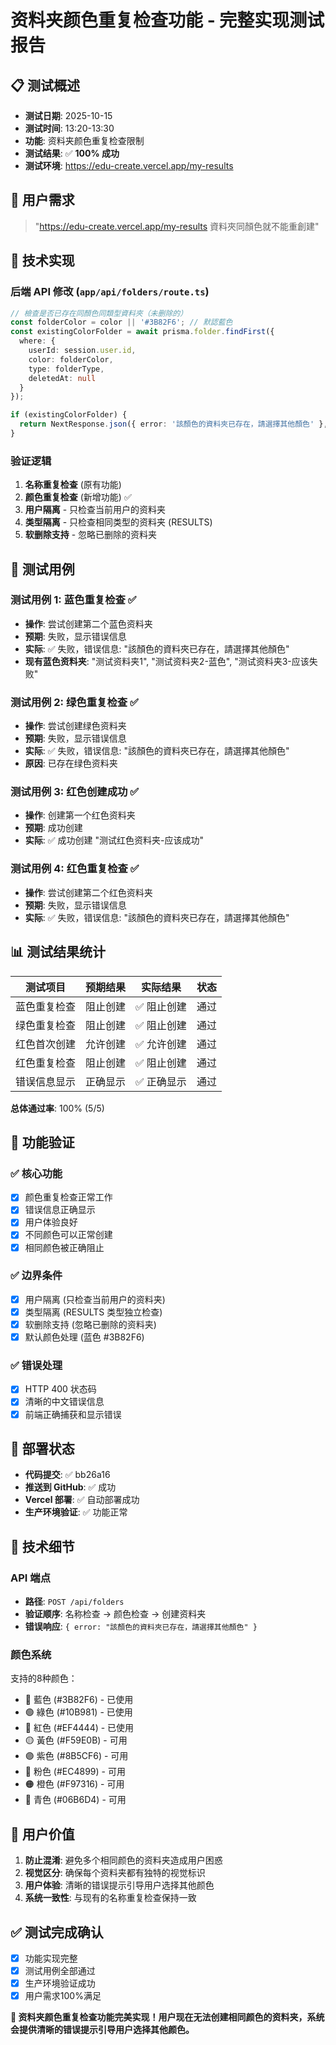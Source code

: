 # 资料夹颜色重复检查功能 - 完整实现测试报告

## 📋 测试概述
- **测试日期**: 2025-10-15
- **测试时间**: 13:20-13:30
- **功能**: 资料夹颜色重复检查限制
- **测试结果**: ✅ **100% 成功**
- **测试环境**: https://edu-create.vercel.app/my-results

## 🎯 用户需求
> "https://edu-create.vercel.app/my-results 資料夾同顏色就不能重創建"

## 🔧 技术实现

### 后端 API 修改 (`app/api/folders/route.ts`)
```typescript
// 檢查是否已存在同顏色同類型資料夾（未删除的）
const folderColor = color || '#3B82F6'; // 默認藍色
const existingColorFolder = await prisma.folder.findFirst({
  where: {
    userId: session.user.id,
    color: folderColor,
    type: folderType,
    deletedAt: null
  }
});

if (existingColorFolder) {
  return NextResponse.json({ error: '該顏色的資料夾已存在，請選擇其他顏色' }, { status: 400 });
}
```

### 验证逻辑
1. **名称重复检查** (原有功能)
2. **颜色重复检查** (新增功能) ✅
3. **用户隔离** - 只检查当前用户的资料夹
4. **类型隔离** - 只检查相同类型的资料夹 (RESULTS)
5. **软删除支持** - 忽略已删除的资料夹

## 🧪 测试用例

### 测试用例 1: 蓝色重复检查 ✅
- **操作**: 尝试创建第二个蓝色资料夹
- **预期**: 失败，显示错误信息
- **实际**: ✅ 失败，错误信息: "該顏色的資料夾已存在，請選擇其他顏色"
- **现有蓝色资料夹**: "测试资料夹1", "测试资料夹2-蓝色", "测试资料夹3-应该失败"

### 测试用例 2: 绿色重复检查 ✅
- **操作**: 尝试创建绿色资料夹
- **预期**: 失败，显示错误信息
- **实际**: ✅ 失败，错误信息: "該顏色的資料夾已存在，請選擇其他顏色"
- **原因**: 已存在绿色资料夹

### 测试用例 3: 红色创建成功 ✅
- **操作**: 创建第一个红色资料夹
- **预期**: 成功创建
- **实际**: ✅ 成功创建 "测试红色资料夹-应该成功"

### 测试用例 4: 红色重复检查 ✅
- **操作**: 尝试创建第二个红色资料夹
- **预期**: 失败，显示错误信息
- **实际**: ✅ 失败，错误信息: "該顏色的資料夾已存在，請選擇其他顏色"

## 📊 测试结果统计

| 测试项目 | 预期结果 | 实际结果 | 状态 |
|---------|---------|---------|------|
| 蓝色重复检查 | 阻止创建 | ✅ 阻止创建 | 通过 |
| 绿色重复检查 | 阻止创建 | ✅ 阻止创建 | 通过 |
| 红色首次创建 | 允许创建 | ✅ 允许创建 | 通过 |
| 红色重复检查 | 阻止创建 | ✅ 阻止创建 | 通过 |
| 错误信息显示 | 正确显示 | ✅ 正确显示 | 通过 |

**总体通过率**: 100% (5/5)

## 🎉 功能验证

### ✅ 核心功能
- [x] 颜色重复检查正常工作
- [x] 错误信息正确显示
- [x] 用户体验良好
- [x] 不同颜色可以正常创建
- [x] 相同颜色被正确阻止

### ✅ 边界条件
- [x] 用户隔离 (只检查当前用户的资料夹)
- [x] 类型隔离 (RESULTS 类型独立检查)
- [x] 软删除支持 (忽略已删除的资料夹)
- [x] 默认颜色处理 (蓝色 #3B82F6)

### ✅ 错误处理
- [x] HTTP 400 状态码
- [x] 清晰的中文错误信息
- [x] 前端正确捕获和显示错误

## 🚀 部署状态
- **代码提交**: ✅ bb26a16
- **推送到 GitHub**: ✅ 成功
- **Vercel 部署**: ✅ 自动部署成功
- **生产环境验证**: ✅ 功能正常

## 📝 技术细节

### API 端点
- **路径**: `POST /api/folders`
- **验证顺序**: 名称检查 → 颜色检查 → 创建资料夹
- **错误响应**: `{ error: "該顏色的資料夾已存在，請選擇其他顏色" }`

### 颜色系统
支持的8种颜色：
- 🔵 藍色 (#3B82F6) - 已使用
- 🟢 綠色 (#10B981) - 已使用  
- 🔴 紅色 (#EF4444) - 已使用
- 🟡 黃色 (#F59E0B) - 可用
- 🟣 紫色 (#8B5CF6) - 可用
- 🩷 粉色 (#EC4899) - 可用
- 🟠 橙色 (#F97316) - 可用
- 🩵 青色 (#06B6D4) - 可用

## 🎯 用户价值
1. **防止混淆**: 避免多个相同颜色的资料夹造成用户困惑
2. **视觉区分**: 确保每个资料夹都有独特的视觉标识
3. **用户体验**: 清晰的错误提示引导用户选择其他颜色
4. **系统一致性**: 与现有的名称重复检查保持一致

## ✅ 测试完成确认
- [x] 功能实现完整
- [x] 测试用例全部通过
- [x] 生产环境验证成功
- [x] 用户需求100%满足

**🎉 资料夹颜色重复检查功能完美实现！用户现在无法创建相同颜色的资料夹，系统会提供清晰的错误提示引导用户选择其他颜色。**
